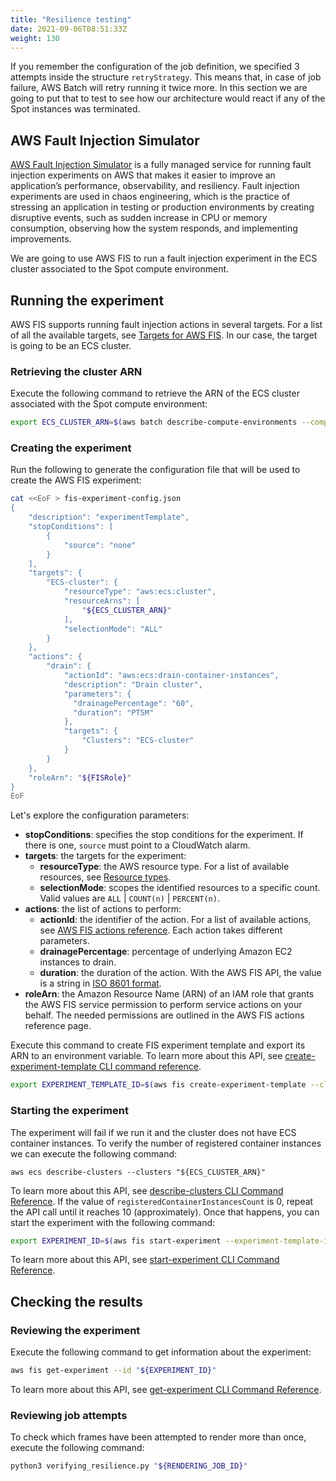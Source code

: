 ```yaml
---
title: "Resilience testing"
date: 2021-09-06T08:51:33Z
weight: 130
---
```


If you remember the configuration of the job definition, we specified 3 attempts inside the structure `retryStrategy`. This means that, in case of job failure, AWS Batch will retry running it twice more. In this section we are going to put that to test to see how our architecture would react if any of the Spot instances was terminated.

## AWS Fault Injection Simulator

[AWS Fault Injection Simulator](https://aws.amazon.com/fis/) is a fully managed service for running fault injection experiments on AWS that makes it easier to improve an application’s performance, observability, and resiliency. Fault injection experiments are used in chaos engineering, which is the practice of stressing an application in testing or production environments by creating disruptive events, such as sudden increase in CPU or memory consumption, observing how the system responds, and implementing improvements.

We are going to use AWS FIS to run a fault injection experiment in the ECS cluster associated to the Spot compute environment.

## Running the experiment

AWS FIS supports running fault injection actions in several targets. For a list of all the available targets, see [Targets for AWS FIS](https://docs.aws.amazon.com/fis/latest/userguide/targets.html). In our case, the target is going to be an ECS cluster.

### Retrieving the cluster ARN

Execute the following command to retrieve the ARN of the ECS cluster associated with the Spot compute environment:

```bash
export ECS_CLUSTER_ARN=$(aws batch describe-compute-environments --compute-environments "${SPOT_COMPUTE_ENV_NAME}" | jq -r '.computeEnvironments[0].ecsClusterArn')
```

### Creating the experiment

Run the following to generate the configuration file that will be used to create the AWS FIS experiment:

```bash
cat <<EoF > fis-experiment-config.json
{
    "description": "experimentTemplate",
    "stopConditions": [
        {
            "source": "none"
        }
    ],
    "targets": {
        "ECS-cluster": {
            "resourceType": "aws:ecs:cluster",
            "resourceArns": [
                "${ECS_CLUSTER_ARN}"
            ],
            "selectionMode": "ALL"
        }
    },
    "actions": {
        "drain": {
            "actionId": "aws:ecs:drain-container-instances",
            "description": "Drain cluster",
            "parameters": {
              "drainagePercentage": "60",
              "duration": "PT5M"
            },
            "targets": {
                "Clusters": "ECS-cluster"
            }
        }
    },
    "roleArn": "${FISRole}"
}
EoF
```

Let's explore the configuration parameters:

- **stopConditions**: specifies the stop conditions for the experiment. If there is one, `source` must point to a CloudWatch alarm.
- **targets**: the targets for the experiment:
  - **resourceType**: the AWS resource type. For a list of available resources, see [Resource types](https://docs.aws.amazon.com/fis/latest/userguide/targets.html#resource-types).
  - **selectionMode**: scopes the identified resources to a specific count. Valid values are `ALL` | `COUNT(n)` | `PERCENT(n)`.
- **actions**: the list of actions to perform:
  - **actionId**: the identifier of the action. For a list of available actions, see [AWS FIS actions reference](https://docs.aws.amazon.com/fis/latest/userguide/fis-actions-reference.html). Each action takes different parameters.
  - **drainagePercentage**: percentage of underlying Amazon EC2 instances to drain.
  - **duration**: the duration of the action. With the AWS FIS API, the value is a string in [ISO 8601 format](https://www.digi.com/resources/documentation/digidocs/90001437-13/reference/r_iso_8601_duration_format.htm).
- **roleArn**: the Amazon Resource Name (ARN) of an IAM role that grants the AWS FIS service permission to perform service actions on your behalf. The needed permissions are outlined in the AWS FIS actions reference page.

Execute this command to create FIS experiment template and export its ARN to an environment variable. To learn more about this API, see [create-experiment-template CLI command reference](https://docs.aws.amazon.com/cli/latest/reference/fis/create-experiment-template.html).

```bash
export EXPERIMENT_TEMPLATE_ID=$(aws fis create-experiment-template --cli-input-json file://fis-experiment-config.json | jq -r '.experimentTemplate.id')
```

### Starting the experiment

The experiment will fail if we run it and the cluster does not have ECS container instances. To verify the number of registered container instances we can execute the following command:

```
aws ecs describe-clusters --clusters "${ECS_CLUSTER_ARN}"
```

To learn more about this API, see [describe-clusters CLI Command Reference](https://docs.aws.amazon.com/cli/latest/reference/ecs/describe-clusters.html). If the value of `registeredContainerInstancesCount` is 0, repeat the API call until it reaches 10 (approximately). Once that happens, you can start the experiment with the following command:

```bash
export EXPERIMENT_ID=$(aws fis start-experiment --experiment-template-id "${EXPERIMENT_TEMPLATE_ID}" | jq -r '.experiment.id')
```

To learn more about this API, see [start-experiment CLI Command Reference](https://docs.aws.amazon.com/cli/latest/reference/fis/start-experiment.html).

## Checking the results

### Reviewing the experiment

Execute the following command to get information about the experiment:

```bash
aws fis get-experiment --id "${EXPERIMENT_ID}"
```
To learn more about this API, see [get-experiment CLI Command Reference](https://docs.aws.amazon.com/cli/latest/reference/fis/get-experiment.html).

### Reviewing job attempts

To check which frames have been attempted to render more than once, execute the following command:

```bash
python3 verifying_resilience.py "${RENDERING_JOB_ID}"
```
